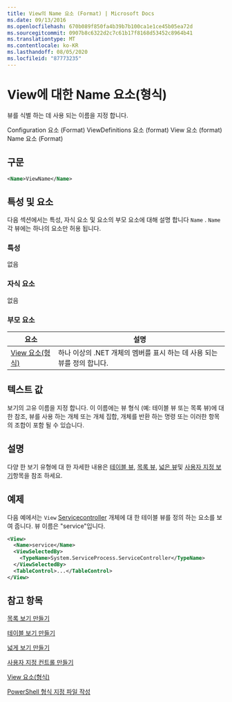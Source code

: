 ```yaml
---
title: View의 Name 요소 (Format) | Microsoft Docs
ms.date: 09/13/2016
ms.openlocfilehash: 670b089f850fa4b39b7b100ca1e1ce45b05ea72d
ms.sourcegitcommit: 0907b8c6322d2c7c61b17f8168d53452c8964b41
ms.translationtype: MT
ms.contentlocale: ko-KR
ms.lasthandoff: 08/05/2020
ms.locfileid: "87773235"
---
```

# <a name="name-element-for-view-format"></a>View에 대한 Name 요소(형식)

뷰를 식별 하는 데 사용 되는 이름을 지정 합니다.

Configuration 요소 (Format) ViewDefinitions 요소 (format) View 요소 (format) Name 요소 (Format)

## <a name="syntax"></a>구문

```xml
<Name>ViewName</Name>
```

## <a name="attributes-and-elements"></a>특성 및 요소

다음 섹션에서는 특성, 자식 요소 및 요소의 부모 요소에 대해 설명 합니다 `Name` . `Name`각 뷰에는 하나의 요소만 허용 됩니다.

### <a name="attributes"></a>특성

없음

### <a name="child-elements"></a>자식 요소

없음

### <a name="parent-elements"></a>부모 요소

|요소|설명|
|-------------|-----------------|
|[View 요소(형식)](./view-element-format.md)|하나 이상의 .NET 개체의 멤버를 표시 하는 데 사용 되는 뷰를 정의 합니다.|

## <a name="text-value"></a>텍스트 값

보기의 고유 이름을 지정 합니다. 이 이름에는 뷰 형식 (예: 테이블 뷰 또는 목록 뷰)에 대 한 참조, 뷰를 사용 하는 개체 또는 개체 집합, 개체를 반환 하는 명령 또는 이러한 항목의 조합이 포함 될 수 있습니다.

## <a name="remarks"></a>설명

다양 한 보기 유형에 대 한 자세한 내용은 [테이블 뷰](./creating-a-table-view.md), [목록 뷰](./creating-a-list-view.md), [넓은 뷰](./creating-a-wide-view.md)및 [사용자 지정 보기](./creating-custom-controls.md)항목을 참조 하세요.

## <a name="example"></a>예제

다음 예에서는 `View` [Servicecontroller](/dotnet/api/System.ServiceProcess.ServiceController) 개체에 대 한 테이블 뷰를 정의 하는 요소를 보여 줍니다. 뷰 이름은 "service"입니다.

```xml
<View>
  <Name>service</Name>
  <ViewSelectedBy>
    <TypeName>System.ServiceProcess.ServiceController</TypeName>
  </ViewSelectedBy>
  <TableControl>...</TableControl>
</View>

```

## <a name="see-also"></a>참고 항목

[목록 보기 만들기](./creating-a-list-view.md)

[테이블 보기 만들기](./creating-a-table-view.md)

[넓게 보기 만들기](./creating-a-wide-view.md)

[사용자 지정 컨트롤 만들기](./creating-custom-controls.md)

[View 요소(형식)](./view-element-format.md)

[PowerShell 형식 지정 파일 작성](./writing-a-powershell-formatting-file.md)
